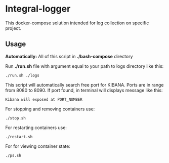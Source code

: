 Integral-logger
===================
This docker-compose solution intended for log collection on specific project.


Usage
-----
**Automatically:**
All of this script in **./bash-compose** directory

Run **./run.sh** file with argument equal to your path to logs directory like this:

    ./run.sh ./logs
    
This script will automatically search free port for KIBANA. Ports are in range from 8080 to 8090. If port found, in terminal will displays message like this:

    Kibana will exposed at PORT_NUMBER

For stopping and removing containers use:
    
    ./stop.sh

For restarting containers use:

    ./restart.sh

For for viewing container state:

    ./ps.sh
